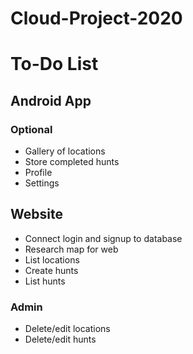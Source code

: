 # Cloud-Project-2020



# To-Do List



## Android App
### Optional
- Gallery of locations
- Store completed hunts
- Profile
- Settings

## Website
- Connect login and signup to database
- Research map for web
- List locations
- Create hunts
- List hunts
### Admin
- Delete/edit locations
- Delete/edit hunts







